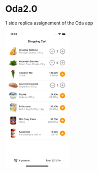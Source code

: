 # Oda2.0

1 side replica assignement of the Oda app

<img src="screenshots/ShoppingListView.png" width="200">

